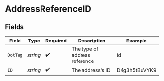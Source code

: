 # AddressReferenceID


## Fields

| Field                         | Type                          | Required                      | Description                   | Example                       |
| ----------------------------- | ----------------------------- | ----------------------------- | ----------------------------- | ----------------------------- |
| `DotTag`                      | *string*                      | :heavy_check_mark:            | The type of address reference | id                            |
| `ID`                          | *string*                      | :heavy_check_mark:            | The address's ID              | D4g3h5tBuVYK9                 |